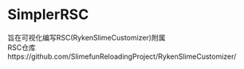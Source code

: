 # SimplerRSC
旨在可视化编写RSC(RykenSlimeCustomizer)附属   
RSC仓库https://github.com/SlimefunReloadingProject/RykenSlimeCustomizer/
